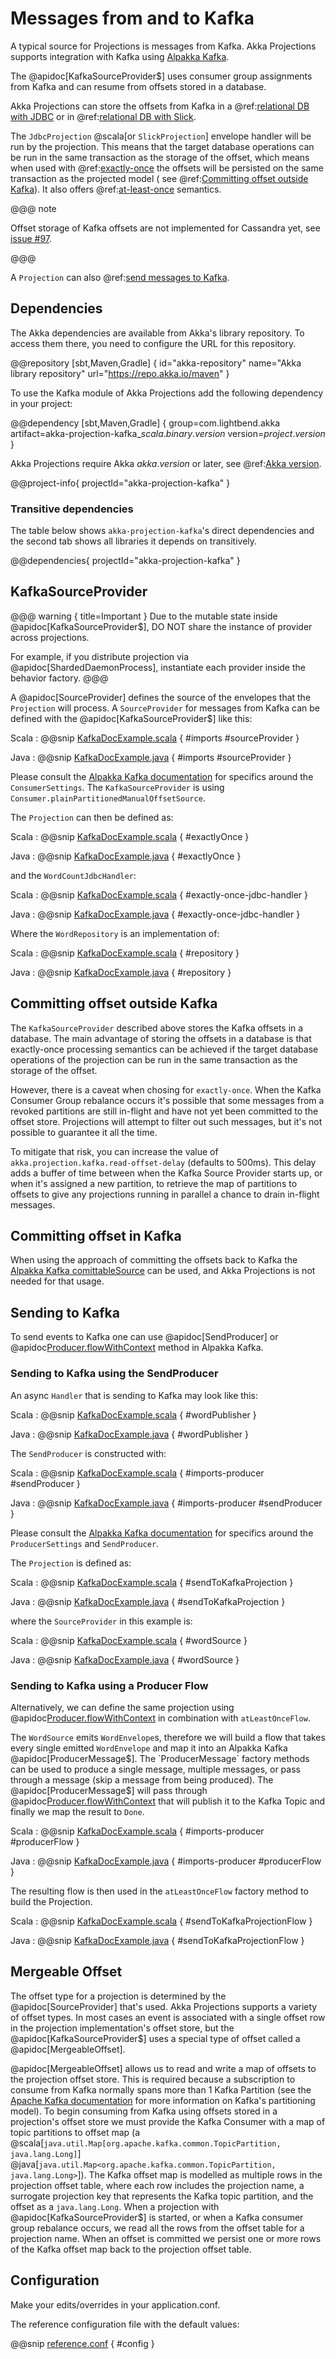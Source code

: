 # Messages from and to Kafka

A typical source for Projections is messages from Kafka. Akka Projections supports integration with Kafka
using [Alpakka Kafka](https://doc.akka.io/docs/alpakka-kafka/current/).

The @apidoc[KafkaSourceProvider$] uses consumer group assignments from Kafka and can resume from offsets stored in a
database.

Akka Projections can store the offsets from Kafka in a @ref:[relational DB with JDBC](jdbc.md)
or in @ref:[relational DB with Slick](slick.md).

The `JdbcProjection` @scala[or `SlickProjection`] envelope handler will be run by the projection. This means that the
target database operations can be run in the same transaction as the storage of the offset, which means when used with
@ref:[exactly-once](jdbc.md#exactly-once) the offsets will be persisted on the same transaction as the projected model (
see @ref:[Committing offset outside Kafka](#committing-offset-outside-kafka)). It also offers
@ref:[at-least-once](jdbc.md#at-least-once) semantics.

@@@ note

Offset storage of Kafka offsets are not implemented for Cassandra yet,
see [issue #97](https://github.com/akka/akka-projection/issues/97).

@@@

A `Projection` can also @ref:[send messages to Kafka](#sending-to-kafka).

## Dependencies

The Akka dependencies are available from Akka's library repository. To access them there, you need to configure the URL
for this repository.

@@repository [sbt,Maven,Gradle] {
id="akka-repository"
name="Akka library repository"
url="https://repo.akka.io/maven"
}

To use the Kafka module of Akka Projections add the following dependency in your project:

@@dependency [sbt,Maven,Gradle] {
group=com.lightbend.akka
artifact=akka-projection-kafka_$scala.binary.version$
version=$project.version$
}

Akka Projections require Akka $akka.version$ or later, see @ref:[Akka version](overview.md#akka-version).

@@project-info{ projectId="akka-projection-kafka" }

### Transitive dependencies

The table below shows `akka-projection-kafka`'s direct dependencies and the second tab shows all libraries it depends on
transitively.

@@dependencies{ projectId="akka-projection-kafka" }

## KafkaSourceProvider

@@@ warning { title=Important }
Due to the mutable state inside @apidoc[KafkaSourceProvider$], DO NOT share the instance of provider across projections.

For example, if you distribute projection via @apidoc[ShardedDaemonProcess], instantiate each provider inside the behavior
factory.
@@@

A @apidoc[SourceProvider] defines the source of the envelopes that the `Projection` will process. A `SourceProvider`
for messages from Kafka can be defined with the @apidoc[KafkaSourceProvider$] like this:

Scala
:  @@snip [KafkaDocExample.scala](/examples/src/test/scala/docs/kafka/KafkaDocExample.scala) { #imports
#sourceProvider }

Java
:  @@snip [KafkaDocExample.java](/examples/src/test/java/jdocs/kafka/KafkaDocExample.java) { #imports #sourceProvider }

Please consult the [Alpakka Kafka documentation](https://doc.akka.io/docs/alpakka-kafka/current/consumer.html) for
specifics around the `ConsumerSettings`. The `KafkaSourceProvider` is
using `Consumer.plainPartitionedManualOffsetSource`.

The `Projection` can then be defined as:

Scala
:  @@snip [KafkaDocExample.scala](/examples/src/test/scala/docs/kafka/KafkaDocExample.scala) { #exactlyOnce }

Java
:  @@snip [KafkaDocExample.java](/examples/src/test/java/jdocs/kafka/KafkaDocExample.java) { #exactlyOnce }

and the `WordCountJdbcHandler`:

Scala
:  @@snip [KafkaDocExample.scala](/examples/src/test/scala/docs/kafka/KafkaDocExample.scala) {
#exactly-once-jdbc-handler }

Java
:  @@snip [KafkaDocExample.java](/examples/src/test/java/jdocs/kafka/KafkaDocExample.java) {
#exactly-once-jdbc-handler }

Where the `WordRepository` is an implementation of:

Scala
:  @@snip [KafkaDocExample.scala](/examples/src/test/scala/docs/kafka/KafkaDocExample.scala) { #repository }

Java
:  @@snip [KafkaDocExample.java](/examples/src/test/java/jdocs/kafka/KafkaDocExample.java) { #repository }

## Committing offset outside Kafka

The `KafkaSourceProvider` described above stores the Kafka offsets in a database. The main advantage of storing the
offsets in a database is that exactly-once processing semantics can be achieved if the target database operations of the
projection can be run in the same transaction as the storage of the offset.

However, there is a caveat when chosing for `exactly-once`. When the Kafka Consumer Group rebalance occurs it's possible
that some messages from a revoked partitions are still in-flight and have not yet been committed to the offset store.
Projections will attempt to filter out such messages, but it's not possible to guarantee it all the time.

To mitigate that risk, you can increase the value of `akka.projection.kafka.read-offset-delay` (defaults to 500ms). This
delay adds a buffer of time between when the Kafka Source Provider starts up, or when it's assigned a new partition, to
retrieve the map of partitions to offsets to give any projections running in parallel a chance to drain in-flight
messages.

## Committing offset in Kafka

When using the approach of committing the offsets back to Kafka
the [Alpakka Kafka comittableSource](https://doc.akka.io/docs/alpakka-kafka/current/consumer.html) can be used, and Akka
Projections is not needed for that usage.

## Sending to Kafka

To send events to Kafka one can use @apidoc[SendProducer] or @apidoc[Producer.flowWithContext](Producer$) method in
Alpakka Kafka.

### Sending to Kafka using the SendProducer

An async `Handler` that is sending to Kafka may look like this:

Scala
:  @@snip [KafkaDocExample.scala](/examples/src/test/scala/docs/kafka/KafkaDocExample.scala) { #wordPublisher }

Java
:  @@snip [KafkaDocExample.java](/examples/src/test/java/jdocs/kafka/KafkaDocExample.java) { #wordPublisher }

The `SendProducer` is constructed with:

Scala
:  @@snip [KafkaDocExample.scala](/examples/src/test/scala/docs/kafka/KafkaDocExample.scala) { #imports-producer
#sendProducer }

Java
:  @@snip [KafkaDocExample.java](/examples/src/test/java/jdocs/kafka/KafkaDocExample.java) { #imports-producer
#sendProducer }

Please consult the [Alpakka Kafka documentation](https://doc.akka.io/docs/alpakka-kafka/current/producer.html) for
specifics around the `ProducerSettings` and `SendProducer`.

The `Projection` is defined as:

Scala
:  @@snip [KafkaDocExample.scala](/examples/src/test/scala/docs/kafka/KafkaDocExample.scala) { #sendToKafkaProjection }

Java
:  @@snip [KafkaDocExample.java](/examples/src/test/java/jdocs/kafka/KafkaDocExample.java) { #sendToKafkaProjection }

where the `SourceProvider` in this example is:

Scala
:  @@snip [KafkaDocExample.scala](/examples/src/test/scala/docs/kafka/KafkaDocExample.scala) { #wordSource }

Java
:  @@snip [KafkaDocExample.java](/examples/src/test/java/jdocs/kafka/KafkaDocExample.java) { #wordSource }

### Sending to Kafka using a Producer Flow

Alternatively, we can define the same projection using @apidoc[Producer.flowWithContext](Producer$) in combination
with `atLeastOnceFlow`.

The `WordSource` emits `WordEnvelope`s, therefore we will build a flow that takes every single emitted `WordEnvelope`
and map it into an Alpakka Kafka @apidoc[ProducerMessage$]. The `ProducerMessage` factory methods can be used to produce
a single message, multiple messages, or pass through a message (skip a message from being produced). The
@apidoc[ProducerMessage$] will pass through @apidoc[Producer.flowWithContext](Producer$) that will publish it to the
Kafka Topic and finally we map the result to `Done`.

Scala
:  @@snip [KafkaDocExample.scala](/examples/src/test/scala/docs/kafka/KafkaDocExample.scala) { #imports-producer
#producerFlow }

Java
:  @@snip [KafkaDocExample.java](/examples/src/test/java/jdocs/kafka/KafkaDocExample.java) { #imports-producer
#producerFlow }

The resulting flow is then used in the `atLeastOnceFlow` factory method to build the Projection.

Scala
:  @@snip [KafkaDocExample.scala](/examples/src/test/scala/docs/kafka/KafkaDocExample.scala) {
#sendToKafkaProjectionFlow }

Java
:  @@snip [KafkaDocExample.java](/examples/src/test/java/jdocs/kafka/KafkaDocExample.java) {
#sendToKafkaProjectionFlow }

## Mergeable Offset

The offset type for a projection is determined by the @apidoc[SourceProvider] that's used.
Akka Projections supports a variety of offset types.
In most cases an event is associated with a single offset row in the projection implementation's offset store, but the
@apidoc[KafkaSourceProvider$] uses a special type of offset called a @apidoc[MergeableOffset].

@apidoc[MergeableOffset] allows us to read and write a map of offsets to the projection offset store.
This is required because a subscription to consume from Kafka normally spans more than 1 Kafka Partition (see
the [Apache Kafka documentation](https://kafka.apache.org/documentation/#intro_topics) for more information on Kafka's
partitioning model).
To begin consuming from Kafka using offsets stored in a projection's offset store we must provide the Kafka Consumer
with a map of topic partitions to offset map (a
@scala[`java.util.Map[org.apache.kafka.common.TopicPartition, java.lang.Long]`]
@java[`java.util.Map<org.apache.kafka.common.TopicPartition, java.lang.Long>`]).
The Kafka offset map is modelled as multiple rows in the projection offset table, where each row includes the projection
name, a surrogate projection key that represents the Kafka topic partition, and the offset as a `java.lang.Long`.
When a projection with @apidoc[KafkaSourceProvider$] is started, or when a Kafka consumer group rebalance occurs, we
read all the rows from the offset table for a projection name.
When an offset is committed we persist one or more rows of the Kafka offset map back to the projection offset table.

## Configuration

Make your edits/overrides in your application.conf.

The reference configuration file with the default values:

@@snip [reference.conf](/akka-projection-kafka/src/main/resources/reference.conf) { #config }
